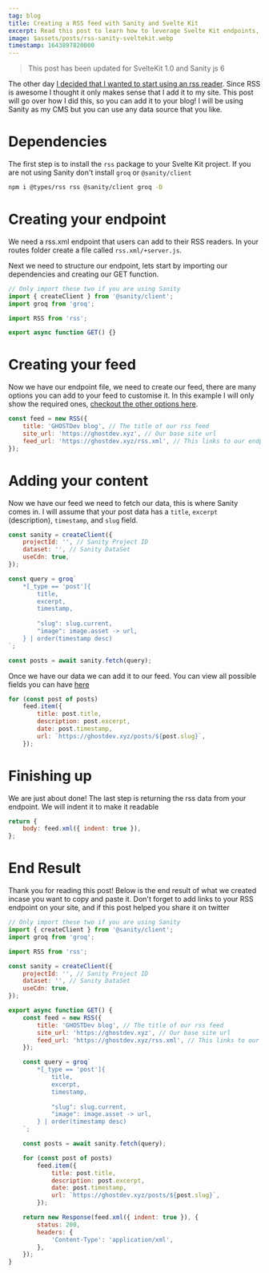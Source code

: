 ```yaml
---
tag: blog
title: Creating a RSS feed with Sanity and Svelte Kit
excerpt: Read this post to learn how to leverage Svelte Kit endpoints, along with a CMS such as sanity to create a RSS feed for your blog.
image: $assets/posts/rss-sanity-sveltekit.webp
timestamp: 1643897820000
---
```


> This post has been updated for SvelteKit 1.0 and Sanity js 6

The other day [I decided that I wanted to start using an rss reader](https://twitter.com/onlyspaceghost/status/1487032568100839428). Since RSS is awesome I thought it only makes sense that I add it to my site. This post will go over how I did this, so you can add it to your blog! I will be using Sanity as my CMS but you can use any data source that you like.

# Dependencies

The first step is to install the `rss` package to your Svelte Kit project. If you are not using Sanity don't install `groq` or `@sanity/client`

```bash
npm i @types/rss rss @sanity/client groq -D
```

# Creating your endpoint

We need a rss.xml endpoint that users can add to their RSS readers. In your routes folder create a file called `rss.xml/+server.js`.

Next we need to structure our endpoint, lets start by importing our dependencies and creating our GET function.

```js
// Only import these two if you are using Sanity
import { createClient } from '@sanity/client';
import groq from 'groq';

import RSS from 'rss';

export async function GET() {}
```

# Creating your feed

Now we have our endpoint file, we need to create our feed, there are many options you can add to your feed to customise it. In this example I will only show the required ones, [checkout the other options here](https://www.npmjs.com/package/rss#feedoptions).

```js
const feed = new RSS({
	title: 'GHOSTDev blog', // The title of our rss feed
	site_url: 'https://ghostdev.xyz', // Our base site url
	feed_url: 'https://ghostdev.xyz/rss.xml', // This links to our endpoint
});
```

# Adding your content

Now we have our feed we need to fetch our data, this is where Sanity comes in. I will assume that your post data has a `title`, `excerpt` (description), `timestamp`, and `slug` field.

```js
const sanity = createClient({
	projectId: '', // Sanity Project ID
	dataset: '', // Sanity DataSet
	useCdn: true,
});

const query = groq`
    *[_type == 'post']{
        title,
        excerpt,
        timestamp,
        
        "slug": slug.current,
        "image": image.asset -> url,
    } | order(timestamp desc)
`;

const posts = await sanity.fetch(query);
```

Once we have our data we can add it to our feed. You can view all possible fields you can have [here](https://www.npmjs.com/package/rss#itemoptions)

```js
for (const post of posts)
	feed.item({
		title: post.title,
		description: post.excerpt,
		date: post.timestamp,
		url: `https://ghostdev.xyz/posts/${post.slug}`,
	});
```

# Finishing up

We are just about done! The last step is returning the rss data from your endpoint. We will indent it to make it readable

```js
return {
	body: feed.xml({ indent: true }),
};
```

# End Result

Thank you for reading this post! Below is the end result of what we created incase you want to copy and paste it. Don't forget to add links to your RSS endpoint on your site, and if this post helped you share it on twitter

```js
// Only import these two if you are using Sanity
import { createClient } from '@sanity/client';
import groq from 'groq';

import RSS from 'rss';

const sanity = createClient({
	projectId: '', // Sanity Project ID
	dataset: '', // Sanity DataSet
	useCdn: true,
});

export async function GET() {
	const feed = new RSS({
		title: 'GHOSTDev blog', // The title of our rss feed
		site_url: 'https://ghostdev.xyz', // Our base site url
		feed_url: 'https://ghostdev.xyz/rss.xml', // This links to our endpoint
	});

	const query = groq`
        *[_type == 'post']{
            title,
            excerpt,
            timestamp,
            
            "slug": slug.current,
            "image": image.asset -> url,
        } | order(timestamp desc)
    `;

	const posts = await sanity.fetch(query);

	for (const post of posts)
		feed.item({
			title: post.title,
			description: post.excerpt,
			date: post.timestamp,
			url: `https://ghostdev.xyz/posts/${post.slug}`,
		});

	return new Response(feed.xml({ indent: true }), {
		status: 200,
		headers: {
			'Content-Type': 'application/xml',
		},
	});
}
```
